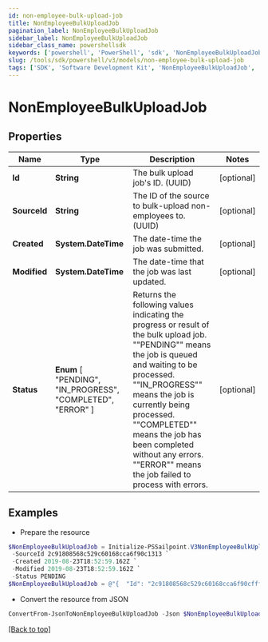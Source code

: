 ```yaml
---
id: non-employee-bulk-upload-job
title: NonEmployeeBulkUploadJob
pagination_label: NonEmployeeBulkUploadJob
sidebar_label: NonEmployeeBulkUploadJob
sidebar_class_name: powershellsdk
keywords: ['powershell', 'PowerShell', 'sdk', 'NonEmployeeBulkUploadJob', 'NonEmployeeBulkUploadJob'] 
slug: /tools/sdk/powershell/v3/models/non-employee-bulk-upload-job
tags: ['SDK', 'Software Development Kit', 'NonEmployeeBulkUploadJob', 'NonEmployeeBulkUploadJob']
---
```



# NonEmployeeBulkUploadJob

## Properties

Name | Type | Description | Notes
------------ | ------------- | ------------- | -------------
**Id** | **String** | The bulk upload job's ID. (UUID) | [optional] 
**SourceId** | **String** | The ID of the source to bulk-upload non-employees to. (UUID) | [optional] 
**Created** | **System.DateTime** | The date-time the job was submitted. | [optional] 
**Modified** | **System.DateTime** | The date-time that the job was last updated. | [optional] 
**Status** |  **Enum** [  "PENDING",    "IN_PROGRESS",    "COMPLETED",    "ERROR" ] | Returns the following values indicating the progress or result of the bulk upload job. ""PENDING"" means the job is queued and waiting to be processed. ""IN_PROGRESS"" means the job is currently being processed. ""COMPLETED"" means the job has been completed without any errors. ""ERROR"" means the job failed to process with errors.  | [optional] 

## Examples

- Prepare the resource
```powershell
$NonEmployeeBulkUploadJob = Initialize-PSSailpoint.V3NonEmployeeBulkUploadJob  -Id 2c91808568c529c60168cca6f90cffff `
 -SourceId 2c91808568c529c60168cca6f90c1313 `
 -Created 2019-08-23T18:52:59.162Z `
 -Modified 2019-08-23T18:52:59.162Z `
 -Status PENDING
$NonEmployeeBulkUploadJob = @"{  "Id": "2c91808568c529c60168cca6f90cffff", "SourceId": "2c91808568c529c60168cca6f90c1313", "Created": "2019-08-23T18:52:59.162Z", "Modified": "2019-08-23T18:52:59.162Z", "Status": "PENDING" }"@
```

- Convert the resource from JSON
```powershell
ConvertFrom-JsonToNonEmployeeBulkUploadJob -Json $NonEmployeeBulkUploadJob
```


[[Back to top]](#) 

